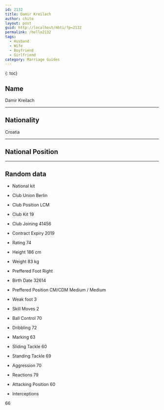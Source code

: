 ```yaml
---
id: 2132
title: Damir Kreilach
author: chito
layout: post
guid: http://localhost/mbti/?p=2132
permalink: /hello2132
tags:
  - Husband
  - Wife
  - Boyfriend
  - Girlfriend
category: Marriage Guides
---
```



{: toc}


## Name  
Damir Kreilach 

* * *

## Nationality  
Croatia 

* * *

## National Position 

* * *

## Random data 

  * National kit 
  * Club 
Union Berlin 

  * Club Position 
LCM 

  * Club Kit 
19 

  * Club Joining 
41456 

  * Contract Expiry 
2019 

  * Rating 
74 

  * Height 
186 cm 

  * Weight 
83 kg 

  * Preffered Foot 
Right 

  * Birth Date 
32614 

  * Preffered Position 
CM/CDM Medium / Medium 

  * Weak foot 
3 

  * Skill Moves 
2 

  * Ball Control 
70 

  * Dribbling 
72 

  * Marking 
63 

  * Sliding Tackle 
60 

  * Standing Tackle 
69 

  * Aggression 
70 

  * Reactions 
79 

  * Attacking Position 
60 

  * Interceptions 

66</ul>